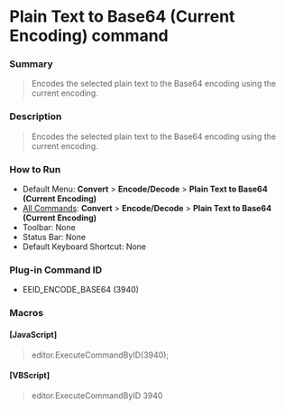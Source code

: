 # Plain Text to Base64 (Current Encoding) command

### Summary

> Encodes the selected plain text to the Base64 encoding using the current encoding.

### Description

> Encodes the selected plain text to the Base64 encoding using the current encoding.

### How to Run

- Default Menu: **Convert** \> **Encode/Decode** \> **Plain Text to Base64 (Current Encoding)**
- [All Commands](../tools/all_commands): **Convert** \> **Encode/Decode** \> **Plain Text to Base64 (Current Encoding)**
- Toolbar:
None
- Status Bar: None
- Default Keyboard Shortcut: None

### Plug-in Command ID

- EEID\_ENCODE\_BASE64 (3940)

### Macros

#### \[JavaScript\]

> editor.ExecuteCommandByID(3940);

#### \[VBScript\]

> editor.ExecuteCommandByID 3940